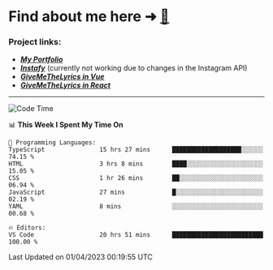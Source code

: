 # Find about me here ➜ [🧑](https://pauabella.dev)

### Project links:
- ***[My Portfolio](https://pauabella.dev)***
- ***[Instafy](https://instafy.me)*** (currently not working due to changes in the Instagram API)
- ***[GiveMeTheLyrics in Vue](https://lyrics.pauabella.dev)***
- ***[GiveMeTheLyrics in React](https://pauabella.dev/GiveMeTheLyrics)***

---
<!--START_SECTION:waka-->
![Code Time](http://img.shields.io/badge/Code%20Time-2%2C053%20hrs%2044%20mins-blue)

📊 **This Week I Spent My Time On** 

```text
💬 Programming Languages: 
TypeScript               15 hrs 27 mins      ███████████████████░░░░░░   74.15 % 
HTML                     3 hrs 8 mins        ████░░░░░░░░░░░░░░░░░░░░░   15.05 % 
CSS                      1 hr 26 mins        ██░░░░░░░░░░░░░░░░░░░░░░░   06.94 % 
JavaScript               27 mins             █░░░░░░░░░░░░░░░░░░░░░░░░   02.19 % 
YAML                     8 mins              ░░░░░░░░░░░░░░░░░░░░░░░░░   00.68 % 

🔥 Editors: 
VS Code                  20 hrs 51 mins      █████████████████████████   100.00 % 
```


 Last Updated on 01/04/2023 00:19:55 UTC
<!--END_SECTION:waka-->
